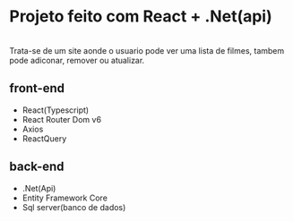 
<h1>Projeto feito com React + .Net(api)</h1>
<br/>
Trata-se de um site aonde o usuario pode ver uma lista de filmes, tambem pode adiconar, remover ou atualizar.
<br/>
<h2> front-end</h2>
<ul>
<li>React(Typescript)</li>
<li>React Router Dom v6</li>
<li>Axios</li>
<li>ReactQuery</li>
</ul>
<h2> back-end</h2>
<ul>
<li>.Net(Api)</li>
<li>Entity Framework Core</li>
<li>Sql server(banco de dados)</li>
</ul>
